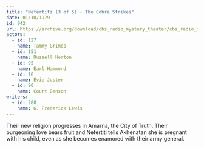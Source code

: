 ```yaml
---
title: "Nefertiti (3 of 5) - The Cobra Strikes"
date: 01/10/1979
id: 942
url: https://archive.org/download/cbs_radio_mystery_theater/cbs_radio_mystery_theater-0901-0950.zip/cbs_radio_mystery_theater-0901-0950%2Fcbsrmt_0942_neferitiri_part_3_the_cobra_strikes.mp3
actors:  
  - id: 127
    name: Tammy Grimes  
  - id: 151
    name: Russell Horton  
  - id: 95
    name: Earl Hammond  
  - id: 10
    name: Evie Juster  
  - id: 90
    name: Court Benson
writers:  
  - id: 288
    name: G. Frederick Lewis
---
```

Their new religion progresses in Amarna, the City of Truth. Their burgeoning love bears fruit and Nefertiti tells Akhenatan she is pregnant with his child, even as she becomes enamored with their army general.
